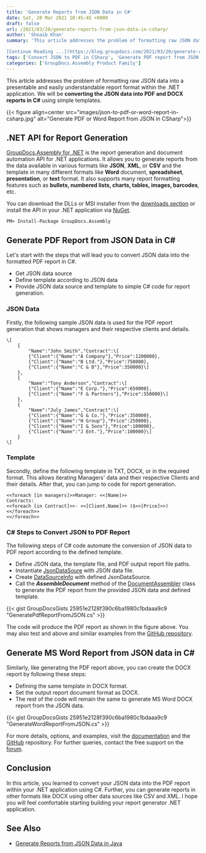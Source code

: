```yaml
---
title: 'Generate Reports from JSON Data in C#'
date: Sat, 20 Mar 2021 10:45:45 +0000
draft: false
url: /2021/03/20/generate-reports-from-json-data-in-csharp/
author: 'Shoaib Khan'
summary: 'This article addresses the problem of formatting raw JSON data into a presentable and easily understandable report format within the .NET application. We will be **converting the JSON data into PDF and DOCX reports in C#** using simple templates.

[Continue Reading ...](https://blog.groupdocs.com/2021/03/20/generate-reports-from-json-data-in-csharp/)'
tags: ['Convert JSON to PDF in CSharp', 'Generate PDF report from JSON', 'Generate PDF Report in CSharp', 'JSON to PDF using Template in CSharp']
categories: ['GroupDocs.Assembly Product Family']
---
```


This article addresses the problem of formatting raw JSON data into a presentable and easily understandable report format within the .NET application. We will be **converting the JSON data into PDF and DOCX reports in C#** using simple templates.



{{< figure align=center src="images/json-to-pdf-or-word-report-in-csharp.jpg" alt="Generate PDF or Word Report from JSON in CSharp">}}


## .NET API for Report Generation

[GroupDocs.Assembly for .NET](https://products.groupdocs.com/assembly/net) is the report generation and document automation API for .NET applications. It allows you to generate reports from the data available in various formats like **JSON**, **XML**, or **CSV** and the template in many different formats like **Word** document, **spreadsheet**, **presentation**, or **text** format. It also supports many report formatting features such as **bullets, numbered lists, charts, tables, images, barcodes**, etc.

You can download the DLLs or MSI installer from the [downloads section](https://downloads.groupdocs.com/assembly/net) or install the API in your .NET application via [NuGet](https://www.nuget.org/packages/groupdocs.assembly).

```
PM> Install-Package GroupDocs.Assembly
```

## Generate PDF Report from JSON Data in C#

Let's start with the steps that will lead you to convert JSON data into the formatted PDF report in C#.

*   Get JSON data source
*   Define template according to JSON data
*   Provide JSON data source and template to simple C# code for report generation.

### JSON Data

Firstly, the following sample JSON data is used for the PDF report generation that shows managers and their respective clients and details.

```
\[
	{
		"Name":"John Smith","Contract":\[
		{"Client":{"Name":"A Company"},"Price":1200000},
		{"Client":{"Name":"B Ltd."},"Price":750000},
		{"Client":{"Name":"C & D"},"Price":350000}\]
	},
	{
		"Name":"Tony Anderson","Contract":\[
		{"Client":{"Name":"E Corp."},"Price":650000},
		{"Client":{"Name":"F & Partners"},"Price":550000}\]
	},
	{
		"Name":"July James","Contract":\[
		{"Client":{"Name":"G & Co."},"Price":350000},
		{"Client":{"Name":"H Group"},"Price":250000},
		{"Client":{"Name":"I & Sons"},"Price":100000},
		{"Client":{"Name":"J Ent."},"Price":100000}\]
	}
\]
```

### Template

Secondly, define the following template in TXT, DOCX, or in the required format. This allows iterating Managers' data and their respective Clients and their details. After that, you can jump to code for report generation.

```
<<foreach [in managers]>>Manager: <<[Name]>>
Contracts:
<<foreach [in Contract]>>- <<[Client.Name]>> ($<<[Price]>>)
<</foreach>>
<</foreach>>
```

### C# Steps to Convert JSON to PDF Report

The following steps of C# code automate the conversion of JSON data to PDF report according to the defined template.

*   Define JSON data, the template file, and PDF output report file paths.
*   Instantiate [JsonDataSoure](https://apireference.groupdocs.com/assembly/net/groupdocs.assembly.data/jsondatasource) with JSON data file.
*   Create [DataSourceInfo](https://apireference.groupdocs.com/assembly/net/groupdocs.assembly/datasourceinfo) with defined JsonDataSource.
*   Call the _**AssembleDocument**_ method of the [DocumentAssembler](https://apireference.groupdocs.com/assembly/net/groupdocs.assembly/documentassembler) class to generate the PDF report from the provided JSON data and defined template.

{{< gist GroupDocsGists 25951e2128f390c6ba1980c1bdaaa9c9 "GeneratePdfReportFromJSON.cs" >}}

The code will produce the PDF report as shown in the figure above. You may also test and above and similar examples from the [GitHub repository](https://github.com/groupdocs-assembly/GroupDocs.Assembly-for-.NET).

## Generate MS Word Report from JSON data in C#

Similarly, like generating the PDF report above, you can create the DOCX report by following these steps:

*   Defining the same template in DOCX format.
*   Set the output report document format as DOCX.
*   The rest of the code will remain the same to generate MS Word DOCX report from the JSON data.

{{< gist GroupDocsGists 25951e2128f390c6ba1980c1bdaaa9c9 "GenerateWordReportFromJSON.cs" >}}

For more details, options, and examples, visit the [documentation](https://docs.groupdocs.com/assembly/net) and the [GitHub](https://github.com/groupdocs-assembly/GroupDocs.Assembly-for-.NET) repository. For further queries, contact the free support on the [forum](https://forum.groupdocs.com/c/assembly).

## Conclusion

In this article, you learned to convert your JSON data into the PDF report within your .NET application using C#. Further, you can generate reports in other formats like DOCX using other data sources like CSV and XML. I hope you will feel comfortable starting building your report generator .NET application.

## See Also

*   [Generate Reports from JSON Data in Java](https://blog.groupdocs.com/2021/02/10/generate-pdf-report-from-json-data-in-java/)




